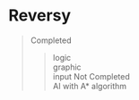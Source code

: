 # Reversy
> Completed  
>> logic  
>> graphic  
>> input
> Not Completed  
>> AI with A* algorithm  
